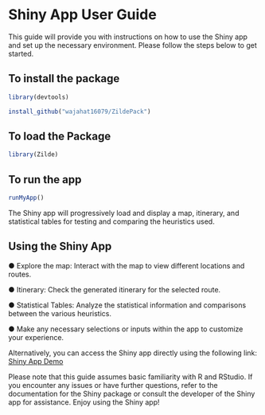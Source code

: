 # Shiny App User Guide
This guide will provide you with instructions on how to use the Shiny app and set up the necessary environment. Please follow the steps below to get started.

## To install the package
```r
library(devtools)

install_github("wajahat16079/ZildePack")
```
## To load the Package
```r
library(Zilde)
```
## To run the app
```r
runMyApp()
```
The Shiny app will progressively load and display a map, itinerary, and statistical tables for testing and comparing the heuristics used.
	
## Using the Shiny App

●	Explore the map: Interact with the map to view different locations and routes.

●	Itinerary: Check the generated itinerary for the selected route.

●	Statistical Tables: Analyze the statistical information and comparisons between the various heuristics.

●	Make any necessary selections or inputs within the app to customize your experience.

Alternatively, you can access the Shiny app directly using the following link:  [Shiny App Demo](https://viz-it-dashboards.shinyapps.io/zildefiverr/)

Please note that this guide assumes basic familiarity with R and RStudio. If you encounter any issues or have further questions, refer to the documentation for the Shiny package or consult the developer of the Shiny app for assistance.
Enjoy using the Shiny app!



